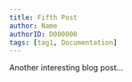 ```yaml
---
title: Fifth Post
author: Name
authorID: D000000
tags: [tag1, Documentation]
---
```

Another interesting blog post...
